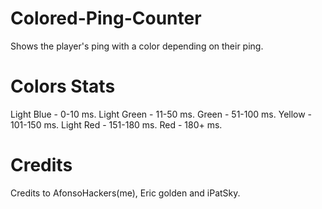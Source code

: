 # Colored-Ping-Counter
Shows the player's ping with a color depending on their ping.

# Colors Stats

Light Blue - 0-10 ms.
Light Green - 11-50 ms.
Green - 51-100 ms.
Yellow - 101-150 ms.
Light Red - 151-180 ms.
Red - 180+ ms.

# Credits

Credits to AfonsoHackers(me), Eric golden and iPatSky.
